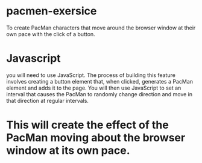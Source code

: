 # pacmen-exersice
To create PacMan characters that move around the browser window at their own pace with the click of a button.

# Javascript
you will need to use JavaScript. The process of building this feature involves creating a button element that, when clicked, generates a PacMan element and adds it to the page. You will then use JavaScript to set an interval that causes the PacMan to randomly change direction and move in that direction at regular intervals.

# This will create the effect of the PacMan moving about the browser window at its own pace.
